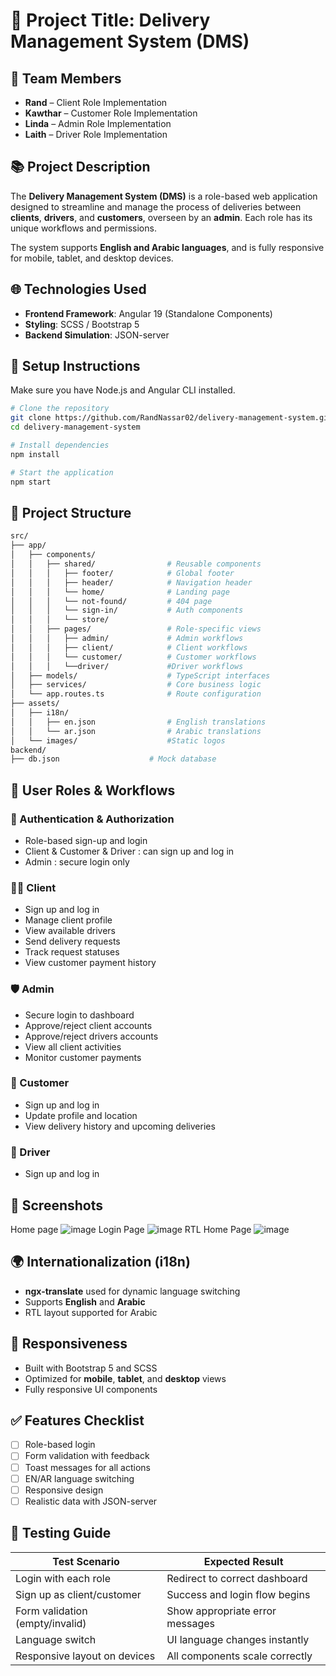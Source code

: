 # 🚚 Project Title: Delivery Management System (DMS)

## 👥 Team Members

* **Rand** – Client Role Implementation
* **Kawthar** – Customer Role Implementation
* **Linda** – Admin Role Implementation
* **Laith** – Driver Role Implementation

## 📚 Project Description

The **Delivery Management System (DMS)** is a role-based web application designed to streamline and manage the process of deliveries between **clients**, **drivers**, and **customers**, overseen by an **admin**. Each role has its unique workflows and permissions.

The system supports **English and Arabic languages**, and is fully responsive for mobile, tablet, and desktop devices.


## 🌐 Technologies Used
* **Frontend Framework**: Angular 19 (Standalone Components)
* **Styling**: SCSS / Bootstrap 5
* **Backend Simulation**: JSON-server

## 🚦 Setup Instructions
Make sure you have Node.js and Angular CLI installed.
```bash
# Clone the repository
git clone https://github.com/RandNassar02/delivery-management-system.git
cd delivery-management-system

# Install dependencies
npm install

# Start the application  
npm start
```

## 📁 Project Structure

```bash
src/
├── app/
│   ├── components/
│   │   ├── shared/                # Reusable components
│   │   │   ├── footer/            # Global footer
│   │   │   ├── header/            # Navigation header
│   │   │   └── home/              # Landing page
│   │   │   └── not-found/         # 404 page
│   │   │   └── sign-in/           # Auth components
│   │   │   └── store/             
│   │   ├── pages/                 # Role-specific views
│   │   │   ├── admin/             # Admin workflows
│   │   │   ├── client/            # Client workflows
│   │   │   └── customer/          # Customer workflows
│   │   │   └──driver/             #Driver workflows
│   ├── models/                    # TypeScript interfaces
│   ├── services/                  # Core business logic
│   └── app.routes.ts              # Route configuration
├── assets/
│   ├── i18n/
│   │   ├── en.json                # English translations
│   │   └── ar.json                # Arabic translations 
│   └── images/                    #Static logos
backend/
├── db.json                    # Mock database
```
## 👤 User Roles & Workflows

### 🔐 Authentication & Authorization

* Role-based sign-up and login
* Client & Customer & Driver : can sign up and log in
* Admin : secure login only

### 🧑‍💼 Client

* Sign up and log in
* Manage client profile
* View available drivers
* Send delivery requests
* Track request statuses
* View customer payment history

### 🛡 Admin

* Secure login to dashboard
* Approve/reject client accounts
* Approve/reject drivers accounts
* View all client activities
* Monitor customer payments

### 👤 Customer

* Sign up and log in
* Update profile and location
* View delivery history and upcoming deliveries

### 🚚 Driver

* Sign up and log in


## 📸 Screenshots
Home page ![image](https://github.com/user-attachments/assets/217d4db5-f53d-40d1-8560-5f213d19bbbd)
Login Page ![image](https://github.com/user-attachments/assets/5df0a8bb-8088-4b29-b1e5-c6b6d58c8b59)
RTL Home Page ![image](https://github.com/user-attachments/assets/8b68433c-09ca-4a6e-aa14-6a347e9bf990)

## 🌍 Internationalization (i18n)
* **ngx-translate** used for dynamic language switching
* Supports **English** and **Arabic**
* RTL layout supported for Arabic

## 📱 Responsiveness

* Built with Bootstrap 5 and SCSS
* Optimized for **mobile**, **tablet**, and **desktop** views
* Fully responsive UI components

## ✅ Features Checklist
- [ ] Role-based login
- [ ] Form validation with feedback
- [ ] Toast messages for all actions
- [ ] EN/AR language switching
- [ ] Responsive design
- [ ] Realistic data with JSON-server

## 🧪 Testing Guide

| Test Scenario                   | Expected Result                         |
| ------------------------------- | --------------------------------------- |
| Login with each role            | Redirect to correct dashboard           |
| Sign up as client/customer      | Success and login flow begins           |
| Form validation (empty/invalid) | Show appropriate error messages         |
| Language switch                 | UI language changes instantly           |
| Responsive layout on devices    | All components scale correctly          |


